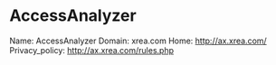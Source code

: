 
# AccessAnalyzer

Name: AccessAnalyzer
Domain: xrea.com
Home: http://ax.xrea.com/
Privacy_policy: http://ax.xrea.com/rules.php

